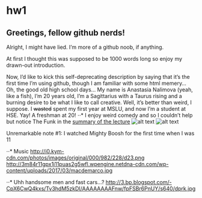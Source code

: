 # hw1
## Greetings, fellow github nerds! 
Alright, I might have lied. I’m more of a github noob, if anything.

At first I thought this was supposed to be 1000 words long so enjoy my drawn-out introduction.

Now, I’d like to kick this self-deprecating description by saying that it’s the first time I’m using github, though I am familiar with some html memery… Oh, the good old high school days…
My name is Anastasia Nalimova (yeah, like a fish), I’m 20 years old, I’m a Sagittarius with a Taurus rising and a burning desire to be what I like to call creative. Well, it’s better than weird, I suppose. I ~~wasted~~ spent my first year at MSLU, and now I’m a student at HSE. Yay! A freshman at 20!
⋅⋅* I enjoy weird comedy and so I couldn’t help but notice The Funk in the [summary of the lecture](https://ancatmara.gitbooks.io/digital-literacy-for-sfl/chapter1.html) 
![alt text](https://i.pinimg.com/736x/2a/c2/dd/2ac2dd6f5da66158bef0493f52de24ae--tim--eric-tim-obrien.jpg)
![alt text](https://i.pinimg.com/736x/dc/30/57/dc305763a80a6890dcbb6fabde795211--nathan-fielder-comedy-.jpg)



Unremarkable note #1: I watched Mighty Boosh for the first time when I was 11 

⋅⋅* Music
http://i0.kym-cdn.com/photos/images/original/000/982/228/d23.png
http://3m84r11gpx1j11puas2g5wfl.wpengine.netdna-cdn.com/wp-content/uploads/2017/03/macdemarco.jpg


⋅⋅* Uhh handsome men and fast cars…?
http://3.bp.blogspot.com/-CpX6CwQ4kxs/Tv3hdM5zkDI/AAAAAAAAFnw/fpFSBr6PnUY/s640/dprk.jpg
